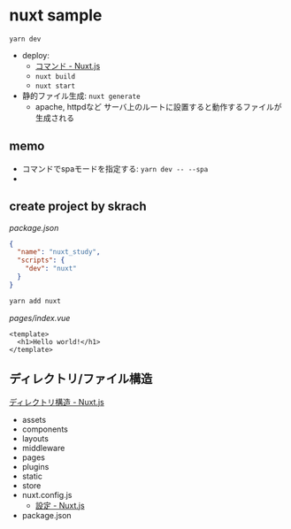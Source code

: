 nuxt sample
===========

```
yarn dev
```

- deploy:
  - [コマンド \- Nuxt\.js](https://ja.nuxtjs.org/guide/commands/)
  - `nuxt build`
  - `nuxt start`
- 静的ファイル生成: `nuxt generate`
  - apache, httpdなど サーバ上のルートに設置すると動作するファイルが生成される

memo
----

- コマンドでspaモードを指定する: `yarn dev -- --spa`
- 

create project by skrach
------------------------

*package.json*

```json
{
  "name": "nuxt_study",
  "scripts": {
    "dev": "nuxt"
  }
}
```

```bash
yarn add nuxt
```

*pages/index.vue*

```vue
<template>
  <h1>Hello world!</h1>
</template>
```

ディレクトリ/ファイル構造
----------------

[ディレクトリ構造 \- Nuxt\.js](https://ja.nuxtjs.org/guide/directory-structure)

- assets
- components
- layouts
- middleware
- pages
- plugins
- static
- store
- nuxt.config.js
  - [設定 \- Nuxt\.js](https://ja.nuxtjs.org/guide/configuration)
- package.json

